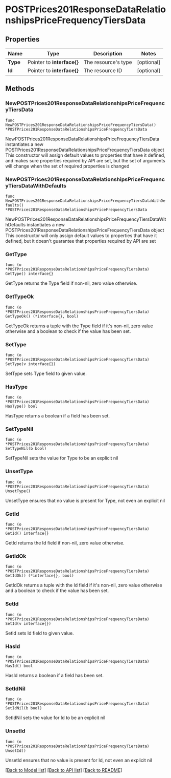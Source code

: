 # POSTPrices201ResponseDataRelationshipsPriceFrequencyTiersData

## Properties

Name | Type | Description | Notes
------------ | ------------- | ------------- | -------------
**Type** | Pointer to **interface{}** | The resource&#39;s type | [optional] 
**Id** | Pointer to **interface{}** | The resource ID | [optional] 

## Methods

### NewPOSTPrices201ResponseDataRelationshipsPriceFrequencyTiersData

`func NewPOSTPrices201ResponseDataRelationshipsPriceFrequencyTiersData() *POSTPrices201ResponseDataRelationshipsPriceFrequencyTiersData`

NewPOSTPrices201ResponseDataRelationshipsPriceFrequencyTiersData instantiates a new POSTPrices201ResponseDataRelationshipsPriceFrequencyTiersData object
This constructor will assign default values to properties that have it defined,
and makes sure properties required by API are set, but the set of arguments
will change when the set of required properties is changed

### NewPOSTPrices201ResponseDataRelationshipsPriceFrequencyTiersDataWithDefaults

`func NewPOSTPrices201ResponseDataRelationshipsPriceFrequencyTiersDataWithDefaults() *POSTPrices201ResponseDataRelationshipsPriceFrequencyTiersData`

NewPOSTPrices201ResponseDataRelationshipsPriceFrequencyTiersDataWithDefaults instantiates a new POSTPrices201ResponseDataRelationshipsPriceFrequencyTiersData object
This constructor will only assign default values to properties that have it defined,
but it doesn't guarantee that properties required by API are set

### GetType

`func (o *POSTPrices201ResponseDataRelationshipsPriceFrequencyTiersData) GetType() interface{}`

GetType returns the Type field if non-nil, zero value otherwise.

### GetTypeOk

`func (o *POSTPrices201ResponseDataRelationshipsPriceFrequencyTiersData) GetTypeOk() (*interface{}, bool)`

GetTypeOk returns a tuple with the Type field if it's non-nil, zero value otherwise
and a boolean to check if the value has been set.

### SetType

`func (o *POSTPrices201ResponseDataRelationshipsPriceFrequencyTiersData) SetType(v interface{})`

SetType sets Type field to given value.

### HasType

`func (o *POSTPrices201ResponseDataRelationshipsPriceFrequencyTiersData) HasType() bool`

HasType returns a boolean if a field has been set.

### SetTypeNil

`func (o *POSTPrices201ResponseDataRelationshipsPriceFrequencyTiersData) SetTypeNil(b bool)`

 SetTypeNil sets the value for Type to be an explicit nil

### UnsetType
`func (o *POSTPrices201ResponseDataRelationshipsPriceFrequencyTiersData) UnsetType()`

UnsetType ensures that no value is present for Type, not even an explicit nil
### GetId

`func (o *POSTPrices201ResponseDataRelationshipsPriceFrequencyTiersData) GetId() interface{}`

GetId returns the Id field if non-nil, zero value otherwise.

### GetIdOk

`func (o *POSTPrices201ResponseDataRelationshipsPriceFrequencyTiersData) GetIdOk() (*interface{}, bool)`

GetIdOk returns a tuple with the Id field if it's non-nil, zero value otherwise
and a boolean to check if the value has been set.

### SetId

`func (o *POSTPrices201ResponseDataRelationshipsPriceFrequencyTiersData) SetId(v interface{})`

SetId sets Id field to given value.

### HasId

`func (o *POSTPrices201ResponseDataRelationshipsPriceFrequencyTiersData) HasId() bool`

HasId returns a boolean if a field has been set.

### SetIdNil

`func (o *POSTPrices201ResponseDataRelationshipsPriceFrequencyTiersData) SetIdNil(b bool)`

 SetIdNil sets the value for Id to be an explicit nil

### UnsetId
`func (o *POSTPrices201ResponseDataRelationshipsPriceFrequencyTiersData) UnsetId()`

UnsetId ensures that no value is present for Id, not even an explicit nil

[[Back to Model list]](../README.md#documentation-for-models) [[Back to API list]](../README.md#documentation-for-api-endpoints) [[Back to README]](../README.md)


